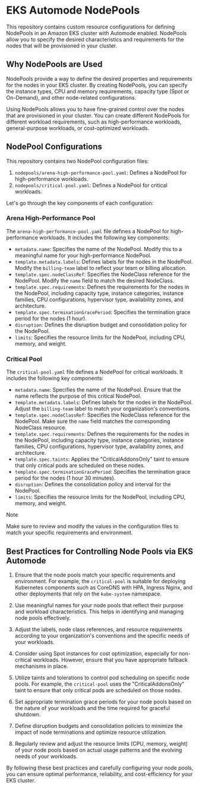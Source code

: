 # EKS Automode NodePools

This repository contains custom resource configurations for defining NodePools in an Amazon EKS cluster with Automode enabled. NodePools allow you to specify the desired characteristics and requirements for the nodes that will be provisioned in your cluster.

## Why NodePools are Used

NodePools provide a way to define the desired properties and requirements for the nodes in your EKS cluster. By creating NodePools, you can specify the instance types, CPU and memory requirements, capacity type (Spot or On-Demand), and other node-related configurations.

Using NodePools allows you to have fine-grained control over the nodes that are provisioned in your cluster. You can create different NodePools for different workload requirements, such as high-performance workloads, general-purpose workloads, or cost-optimized workloads.

## NodePool Configurations

This repository contains two NodePool configuration files:

1. `nodepools/arena-high-performance-pool.yaml`: Defines a NodePool for high-performance workloads.
2. `nodepools/critical-pool.yaml`: Defines a NodePool for critical workloads.

Let's go through the key components of each configuration:

### Arena High-Performance Pool

The `arena-high-performance-pool.yaml` file defines a NodePool for high-performance workloads. It includes the following key components:

- `metadata.name`: Specifies the name of the NodePool. Modify this to a meaningful name for your high-performance NodePool.
- `template.metadata.labels`: Defines labels for the nodes in the NodePool. Modify the `billing-team` label to reflect your team or billing allocation.
- `template.spec.nodeClassRef`: Specifies the NodeClass reference for the NodePool. Modify the `name` field to match the desired NodeClass.
- `template.spec.requirements`: Defines the requirements for the nodes in the NodePool, including capacity type, instance categories, instance families, CPU configurations, hypervisor type, availability zones, and architecture.
- `template.spec.terminationGracePeriod`: Specifies the termination grace period for the nodes (1 hour).
- `disruption`: Defines the disruption budget and consolidation policy for the NodePool.
- `limits`: Specifies the resource limits for the NodePool, including CPU, memory, and weight.

### Critical Pool

The `critical-pool.yaml` file defines a NodePool for critical workloads. It includes the following key components:

- `metadata.name`: Specifies the name of the NodePool. Ensure that the name reflects the purpose of this critical NodePool.
- `template.metadata.labels`: Defines labels for the nodes in the NodePool. Adjust the `billing-team` label to match your organization's conventions.
- `template.spec.nodeClassRef`: Specifies the NodeClass reference for the NodePool. Make sure the `name` field matches the corresponding NodeClass resource.
- `template.spec.requirements`: Defines the requirements for the nodes in the NodePool, including capacity type, instance categories, instance families, CPU configurations, hypervisor type, availability zones, and architecture.
- `template.spec.taints`: Applies the "CriticalAddonsOnly" taint to ensure that only critical pods are scheduled on these nodes.
- `template.spec.terminationGracePeriod`: Specifies the termination grace period for the nodes (1 hour 30 minutes).
- `disruption`: Defines the consolidation policy and interval for the NodePool.
- `limits`: Specifies the resource limits for the NodePool, including CPU, memory, and weight.

> [!NOTE]
> Make sure to review and modify the values in the configuration files to match your specific requirements and environment.

## Best Practices for Controlling Node Pools via EKS Automode

1. Ensure that the node pools match your specific requirements and environment. For example, the `critical-pool` is suitable for deploying Kubernetes components such as CoreDNS with HPA, Ingress Nginx, and other deployments that rely on the `kube-system` namespace.

2. Use meaningful names for your node pools that reflect their purpose and workload characteristics. This helps in identifying and managing node pools effectively.

3. Adjust the labels, node class references, and resource requirements according to your organization's conventions and the specific needs of your workloads.

4. Consider using Spot instances for cost optimization, especially for non-critical workloads. However, ensure that you have appropriate fallback mechanisms in place.

5. Utilize taints and tolerations to control pod scheduling on specific node pools. For example, the `critical-pool` uses the "CriticalAddonsOnly" taint to ensure that only critical pods are scheduled on those nodes.

6. Set appropriate termination grace periods for your node pools based on the nature of your workloads and the time required for graceful shutdown.

7. Define disruption budgets and consolidation policies to minimize the impact of node terminations and optimize resource utilization.

8. Regularly review and adjust the resource limits (CPU, memory, weight) of your node pools based on actual usage patterns and the evolving needs of your workloads.

By following these best practices and carefully configuring your node pools, you can ensure optimal performance, reliability, and cost-efficiency for your EKS cluster.
